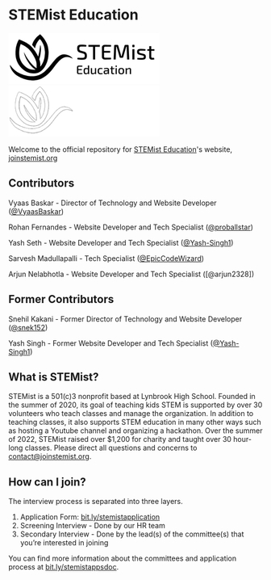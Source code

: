 # STEMist Education

![STEMist Education Logo](https://raw.githubusercontent.com/STEMist-Education/joinstemist.org/development/public/logo-dark.png#gh-light-mode-only)
![STEMist Education Logo](https://raw.githubusercontent.com/STEMist-Education/joinstemist.org/5b40bfee4979a0b7a48f77e0c4b2878ea0256916/public/logo-white.png#gh-dark-mode-only)

Welcome to the official repository for [STEMist Education](https://github.com/STEMist-Education)'s website, [joinstemist.org](https://joinstemist.org)

## Contributors

Vyaas Baskar - Director of Technology and Website Developer ([@VyaasBaskar](https://github.com/VyaasBaskar))

Rohan Fernandes - Website Developer and Tech Specialist ([@proballstar](https://github.com/proballstar))

Yash Seth - Website Developer and Tech Specialist ([@Yash-Singh1](https://github.com/Yash-Popcorn))

Sarvesh Madullapalli - Tech Specialist ([@EpicCodeWizard](https://github.com/EpicCodeWizard))

Arjun Nelabhotla - Website Developer and Tech Specialist ([@arjun2328])

## Former Contributors

Snehil Kakani - Former Director of Technology and Website Developer ([@snek152](https://github.com/snek152))

Yash Singh - Former Website Developer and Tech Specialist ([@Yash-Singh1](https://github.com/Yash-Singh1))

## What is STEMist?

STEMist is a 501(c)3 nonprofit based at Lynbrook High School. Founded in the summer of 2020, its goal of teaching kids STEM is supported by over 30 volunteers who teach classes and manage the organization. In addition to teaching classes, it also supports STEM education in many other ways such as hosting a Youtube channel and organizing a hackathon. Over the summer of 2022, STEMist raised over $1,200 for charity and taught over 30 hour-long classes. Please direct all questions and concerns to [contact@joinstemist.org](mailto://contact@joinstemist.org).

## How can I join?

The interview process is separated into three layers.

1. Application Form: [bit.ly/stemistapplication](https://bit.ly/stemistapplication)
2. Screening Interview - Done by our HR team
3. Secondary Interview - Done by the lead(s) of the committee(s) that you’re interested in joining

You can find more information about the committees and application process at [bit.ly/stemistappsdoc](https://bit.ly/stemistappsdoc).
